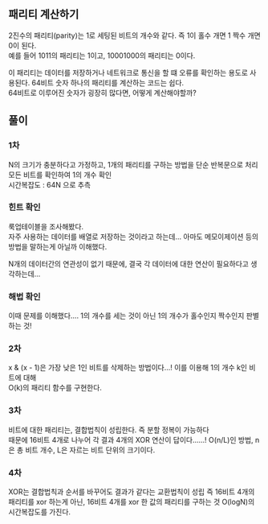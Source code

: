 ## 패리티 계산하기

2진수의 패리티(parity)는 1로 세팅된 비트의 개수와 같다. 즉 1이 홀수 개면 1 짝수 개면 0이 된다.  
예를 들어 1011의 패리티는 1이고, 10001000의 패리티는 0이다.  

이 패리티는 데이터를 저장하거나 네트워크로 통신을 할 떄 오류를 확인하는 용도로 사용된다. 64비트 숫자 하나의 패리티를 계산하는 코드는 쉽다.  
64비트로 이루어진 숫자가 굉장히 많다면, 어떻게 계산해야할까?


## 풀이
### 1차
N의 크기가 충분하다고 가정하고, 1개의 패리티를 구하는 방법을 단순 반복문으로 처리  
모든 비트를 확인하여 1의 개수 확인  
시간복잡도 : 64N 으로 추측

### 힌트 확인
룩업테이블을 조사해봤다.  
자주 사용하는 데이터를 배열로 저장하는 것이라고 하는데... 아마도 메모이제이션 등의 방법을 말하는게 아닐까 이해했다.

N개의 데이터간의 연관성이 없기 때문에, 결국 각 데이터에 대한 연산이 필요하다고 생각하는데... 

### 해법 확인
이때 문제를 이해했다.... 1의 개수를 세는 것이 아닌 1의 개수가 홀수인지 짝수인지 판별하는 것!

### 2차
x & (x - 1)은 가장 낮은 1인 비트를 삭제하는 방법이다...! 이를 이용해 1의 개수 k인 비트에 대해  
O(k)의 패리티 함수를 구현한다.

### 3차
비트에 대한 패리티는, 결합법칙이 성립한다. 즉 분할 정복이 가능하다  
때문에 16비트 4개로 나누어 각 결과 4개의 XOR 연산이 답이다......!
O(n/L)인 방법, n은 총 비트 개수, L은 자르는 비트 단위의 크기이다.

### 4차
XOR는  결합법칙과 순서를 바꾸어도 결과가 같다는 교환법칙이 성립
즉 16비트 4개의 패리티를 xor 하는게 아닌, 16비트 4개를 xor 한 값의 패리티를 구하는 것
O(logN)의 시간복잡도를 가진다.



